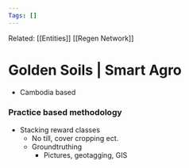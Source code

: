```yaml
---
Tags: []
---
```

Related: [[Entities]] [[Regen Network]]
# Golden Soils | Smart Agro
- Cambodia based

### Practice based methodology
- Stacking reward classes 
	- No till, cover cropping ect.
	- Groundtruthing
		- Pictures, geotagging, GIS